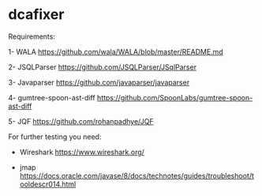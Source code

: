 # dcafixer
Requirements: 

1- WALA
https://github.com/wala/WALA/blob/master/README.md

2- JSQLParser
https://github.com/JSQLParser/JSqlParser

3- Javaparser
https://github.com/javaparser/javaparser

4- gumtree-spoon-ast-diff
https://github.com/SpoonLabs/gumtree-spoon-ast-diff

5- JQF 
https://github.com/rohanpadhye/JQF

For further testing you need: 

- Wireshark 
https://www.wireshark.org/

- jmap
https://docs.oracle.com/javase/8/docs/technotes/guides/troubleshoot/tooldescr014.html
